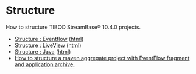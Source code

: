 # Structure

How to structure TIBCO StreamBase&reg; 10.4.0 projects.

* [Structure : Eventflow](eventflow/src/site/markdown/index.md) ([html](https://plord12.github.io/samples/10.4.0-SNAPSHOT/structure/eventflow/))
* [Structure : LiveView](liveview/src/site/markdown/index.md) ([html](https://plord12.github.io/samples/10.4.0-SNAPSHOT/structure/liveview/))
* [Structure : Java](java/src/site/markdown/index.md) ([html](https://plord12.github.io/samples/10.4.0-SNAPSHOT/structure/java/))
* [How to structure a maven aggregate project with EventFlow fragment and application archive.](application)
